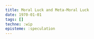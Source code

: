 ```yaml
---
title: Moral Luck and Meta-Moral Luck
date: 1970-01-01
tags: []
techne: :wip
episteme: :speculation
---
```


